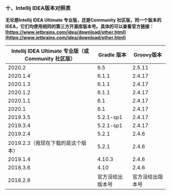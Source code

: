 ### 十、Intellij IDEA版本对照表

**无论是Intellij IDEA  Ultimate 专业版，还是Community 社区版，同一个版本的IDEA，它们均使用相同的第三方开源库版本号。具体的可以查看官方链接：[https://www.jetbrains.com/idea/download/other.html](https://www.jetbrains.com/idea/download/other.html)**



| Intellij IDEA  Ultimate 专业版（或Community 社区版） | Gradle 版本      | Groovy版本       |
| ---------------------------------------------------- | ---------------- | ---------------- |
| 2020.2                                               | 6.5              | 2.5.11           |
| 2020.1.4                                             | 6.1.1            | 2.4.17           |
| 2020.1.3                                             | 6.1.1            | 2.4.17           |
| 2020.1.2                                             | 6.1.1            | 2.4.17           |
| 2020.1.1                                             | 6.1              | 2.4.17           |
| 2020.1                                               | 6.1              | 2.4.17           |
| 2019.3.5                                             | 5.2.1-sp1        | 2.4.17           |
| 2019.3.4                                             | 5.2.1-sp1        | 2.4.17           |
| 2019.2.4                                             | 5.2.1            | 2.4.6            |
| 2019.2.3（我现在下载的是这个版本）                   | 5.2.1            | 2.4.6            |
| 2019.1.4                                             | 4.10.3           | 2.4.6            |
| 2018.3.6                                             | 4.10             | 2.4.6            |
| 2018.2.8                                             | 官方没给出版本号 | 官方没给出版本号 |